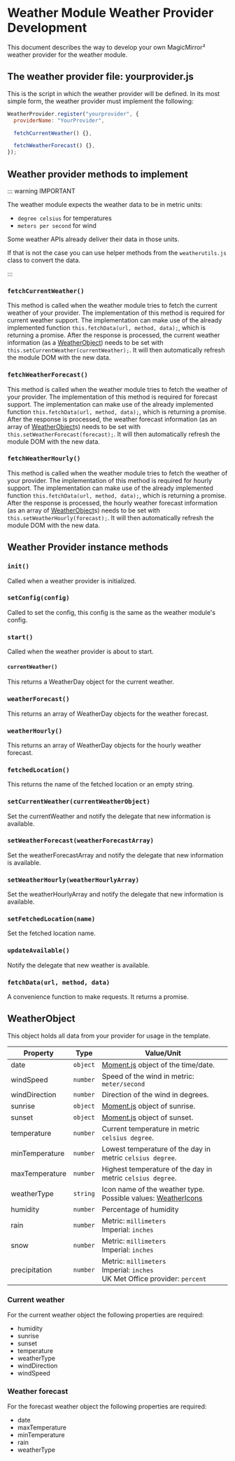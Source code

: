 # Weather Module Weather Provider Development

This document describes the way to develop your own MagicMirror² weather
provider for the weather module.

## The weather provider file: yourprovider.js

This is the script in which the weather provider will be defined. In its most
simple form, the weather provider must implement the following:

```js
WeatherProvider.register("yourprovider", {
  providerName: "YourProvider",

  fetchCurrentWeather() {},

  fetchWeatherForecast() {},
});
```

## Weather provider methods to implement

::: warning IMPORTANT

The weather module expects the weather data to be in metric units:

- `degree celsius` for temperatures
- `meters per second` for wind

Some weather APIs already deliver their data in those units.

If that is not the case you can use helper methods from the `weatherutils.js`
class to convert the data.

:::

### `fetchCurrentWeather()`

This method is called when the weather module tries to fetch the current weather
of your provider. The implementation of this method is required for current
weather support. The implementation can make use of the already implemented
function `this.fetchData(url, method, data);`, which is returning a promise.
After the response is processed, the current weather information (as a
[WeatherObject](#weatherobject)) needs to be set with
`this.setCurrentWeather(currentWeather);`. It will then automatically refresh
the module DOM with the new data.

### `fetchWeatherForecast()`

This method is called when the weather module tries to fetch the weather of your
provider. The implementation of this method is required for forecast support.
The implementation can make use of the already implemented function
`this.fetchData(url, method, data);`, which is returning a promise. After the
response is processed, the weather forecast information (as an array of
[WeatherObject](#weatherobject)s) needs to be set with
`this.setWeatherForecast(forecast);`. It will then automatically refresh the
module DOM with the new data.

### `fetchWeatherHourly()`

This method is called when the weather module tries to fetch the weather of your
provider. The implementation of this method is required for hourly support. The
implementation can make use of the already implemented function
`this.fetchData(url, method, data);`, which is returning a promise. After the
response is processed, the hourly weather forecast information (as an array of
[WeatherObject](#weatherobject)s) needs to be set with
`this.setWeatherHourly(forecast);`. It will then automatically refresh the
module DOM with the new data.

## Weather Provider instance methods

### `init()`

Called when a weather provider is initialized.

### `setConfig(config)`

Called to set the config, this config is the same as the weather module's
config.

### `start()`

Called when the weather provider is about to start.

#### `currentWeather()`

This returns a WeatherDay object for the current weather.

### `weatherForecast()`

This returns an array of WeatherDay objects for the weather forecast.

### `weatherHourly()`

This returns an array of WeatherDay objects for the hourly weather forecast.

### `fetchedLocation()`

This returns the name of the fetched location or an empty string.

### `setCurrentWeather(currentWeatherObject)`

Set the currentWeather and notify the delegate that new information is
available.

### `setWeatherForecast(weatherForecastArray)`

Set the weatherForecastArray and notify the delegate that new information is
available.

### `setWeatherHourly(weatherHourlyArray)`

Set the weatherHourlyArray and notify the delegate that new information is
available.

### `setFetchedLocation(name)`

Set the fetched location name.

### `updateAvailable()`

Notify the delegate that new weather is available.

### `fetchData(url, method, data)`

A convenience function to make requests. It returns a promise.

## WeatherObject

This object holds all data from your provider for usage in the template.

| Property       | Type     | Value/Unit                                                                                                      |
| -------------- | -------- | --------------------------------------------------------------------------------------------------------------- |
| date           | `object` | [Moment.js](https://momentjs.com/) object of the time/date.                                                     |
| windSpeed      | `number` | Speed of the wind in metric: `meter/second`                                                                     |
| windDirection  | `number` | Direction of the wind in degrees.                                                                               |
| sunrise        | `object` | [Moment.js](https://momentjs.com/) object of sunrise.                                                           |
| sunset         | `object` | [Moment.js](https://momentjs.com/) object of sunset.                                                            |
| temperature    | `number` | Current temperature in metric `celsius degree`.                                                                 |
| minTemperature | `number` | Lowest temperature of the day in metric `celsius degree`.                                                       |
| maxTemperature | `number` | Highest temperature of the day in metric `celsius degree`.                                                      |
| weatherType    | `string` | Icon name of the weather type. <br> Possible values: [WeatherIcons](https://www.npmjs.com/package/weathericons) |
| humidity       | `number` | Percentage of humidity                                                                                          |
| rain           | `number` | Metric: `millimeters` <br> Imperial: `inches`                                                                   |
| snow           | `number` | Metric: `millimeters` <br> Imperial: `inches`                                                                   |
| precipitation  | `number` | Metric: `millimeters` <br> Imperial: `inches` <br> UK Met Office provider: `percent`                            |

### Current weather

For the current weather object the following properties are required:

- humidity
- sunrise
- sunset
- temperature
- weatherType
- windDirection
- windSpeed

### Weather forecast

For the forecast weather object the following properties are required:

- date
- maxTemperature
- minTemperature
- rain
- weatherType
